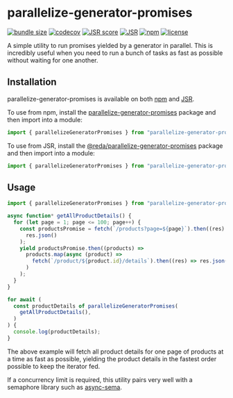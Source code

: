 # parallelize-generator-promises

[![bundle size](https://pkg-size.dev/badge/bundle/0)](https://pkg-size.dev/parallelize-generator-promises)
[![codecov](https://codecov.io/gh/redabacha/parallelize-generator-promises/graph/badge.svg?token=KMRTWA2DHQ)](https://codecov.io/gh/redabacha/parallelize-generator-promises)
[![JSR score](https://jsr.io/badges/@reda/parallelize-generator-promises/score)](https://jsr.io/@reda/parallelize-generator-promises/score)
[![JSR](https://jsr.io/badges/@reda/parallelize-generator-promises)](https://jsr.io/@reda/parallelize-generator-promises)
[![npm](https://shields.io/npm/v/parallelize-generator-promises)](https://www.npmjs.com/package/parallelize-generator-promises)
[![license](https://shields.io/github/license/redabacha/parallelize-generator-promises)](https://github.com/redabacha/parallelize-generator-promises/blob/main/LICENSE)

A simple utility to run promises yielded by a generator in parallel. This is
incredibly useful when you need to run a bunch of tasks as fast as possible
without waiting for one another.

## Installation

parallelize-generator-promises is available on both
[npm](https://www.npmjs.com/package/parallelize-generator-promises) and
[JSR](https://jsr.io/@reda/parallelize-generator-promises).

To use from npm, install the
[parallelize-generator-promises](https://www.npmjs.com/package/parallelize-generator-promises)
package and then import into a module:

```js
import { parallelizeGeneratorPromises } from "parallelize-generator-promises";
```

To use from JSR, install the
[@reda/parallelize-generator-promises](https://jsr.io/@reda/parallelize-generator-promises)
package and then import into a module:

```js
import { parallelizeGeneratorPromises } from "parallelize-generator-promises";
```

## Usage

```js
import { parallelizeGeneratorPromises } from "parallelize-generator-promises";

async function* getAllProductDetails() {
  for (let page = 1; page <= 100; page++) {
    const productsPromise = fetch(`/products?page=${page}`).then((res) =>
      res.json()
    );
    yield productsPromise.then((products) =>
      products.map(async (product) =>
        fetch(`/product/${product.id}/details`).then((res) => res.json())
      )
    );
  }
}

for await (
  const productDetails of parallelizeGeneratorPromises(
    getAllProductDetails(),
  )
) {
  console.log(productDetails);
}
```

The above example will fetch all product details for one page of products at a
time as fast as possible, yielding the product details in the fastest order
possible to keep the iterator fed.

If a concurrency limit is required, this utility pairs very well with a
semaphore library such as [async-sema](https://github.com/vercel/async-sema).
